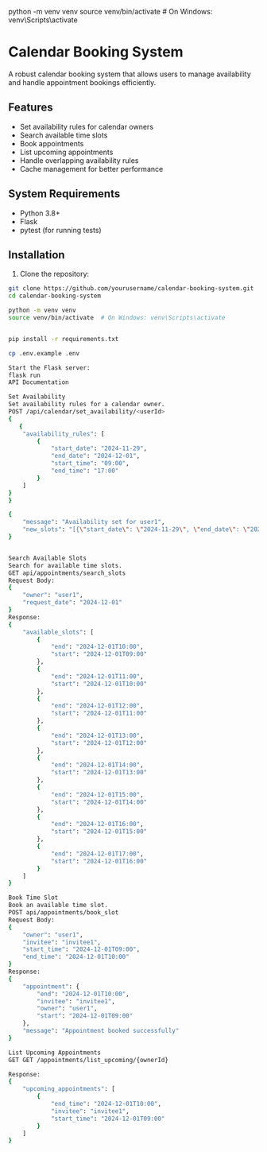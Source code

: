 python -m venv venv
source venv/bin/activate  # On Windows: venv\Scripts\activate
# Calendar Booking System

A robust calendar booking system that allows users to manage availability and handle appointment bookings efficiently.

## Features

- Set availability rules for calendar owners
- Search available time slots
- Book appointments
- List upcoming appointments
- Handle overlapping availability rules
- Cache management for better performance

## System Requirements

- Python 3.8+
- Flask
- pytest (for running tests)

## Installation

1. Clone the repository:
```bash
git clone https://github.com/yourusername/calendar-booking-system.git
cd calendar-booking-system

python -m venv venv
source venv/bin/activate  # On Windows: venv\Scripts\activate


pip install -r requirements.txt

cp .env.example .env

Start the Flask server:
flask run
API Documentation

Set Availability
Set availability rules for a calendar owner.
POST /api/calendar/set_availability/<userId>
{
   {
    "availability_rules": [
        {
            "start_date": "2024-11-29",
            "end_date": "2024-12-01",
            "start_time": "09:00",
            "end_time": "17:00"
        }
    ]
}
}

{
    "message": "Availability set for user1",
    "new_slots": "[{\"start_date\": \"2024-11-29\", \"end_date\": \"2024-12-01\", \"start_time\": \"09:00\", \"end_time\": \"17:00\"}]"
}


Search Available Slots
Search for available time slots.
GET api/appointments/search_slots
Request Body:
{
    "owner": "user1",
    "request_date": "2024-12-01"
}
Response:
{
    "available_slots": [
        {
            "end": "2024-12-01T10:00",
            "start": "2024-12-01T09:00"
        },
        {
            "end": "2024-12-01T11:00",
            "start": "2024-12-01T10:00"
        },
        {
            "end": "2024-12-01T12:00",
            "start": "2024-12-01T11:00"
        },
        {
            "end": "2024-12-01T13:00",
            "start": "2024-12-01T12:00"
        },
        {
            "end": "2024-12-01T14:00",
            "start": "2024-12-01T13:00"
        },
        {
            "end": "2024-12-01T15:00",
            "start": "2024-12-01T14:00"
        },
        {
            "end": "2024-12-01T16:00",
            "start": "2024-12-01T15:00"
        },
        {
            "end": "2024-12-01T17:00",
            "start": "2024-12-01T16:00"
        }
    ]
}

Book Time Slot
Book an available time slot.
POST api/appointments/book_slot
Request Body:
{
    "owner": "user1",
    "invitee": "invitee1",
    "start_time": "2024-12-01T09:00",
    "end_time": "2024-12-01T10:00"
}
Response:
{
    "appointment": {
        "end": "2024-12-01T10:00",
        "invitee": "invitee1",
        "owner": "user1",
        "start": "2024-12-01T09:00"
    },
    "message": "Appointment booked successfully"
}

List Upcoming Appointments
GET GET /appointments/list_upcoming/{ownerId}

Response:
{
    "upcoming_appointments": [
        {
            "end_time": "2024-12-01T10:00",
            "invitee": "invitee1",
            "start_time": "2024-12-01T09:00"
        }
    ]
}


